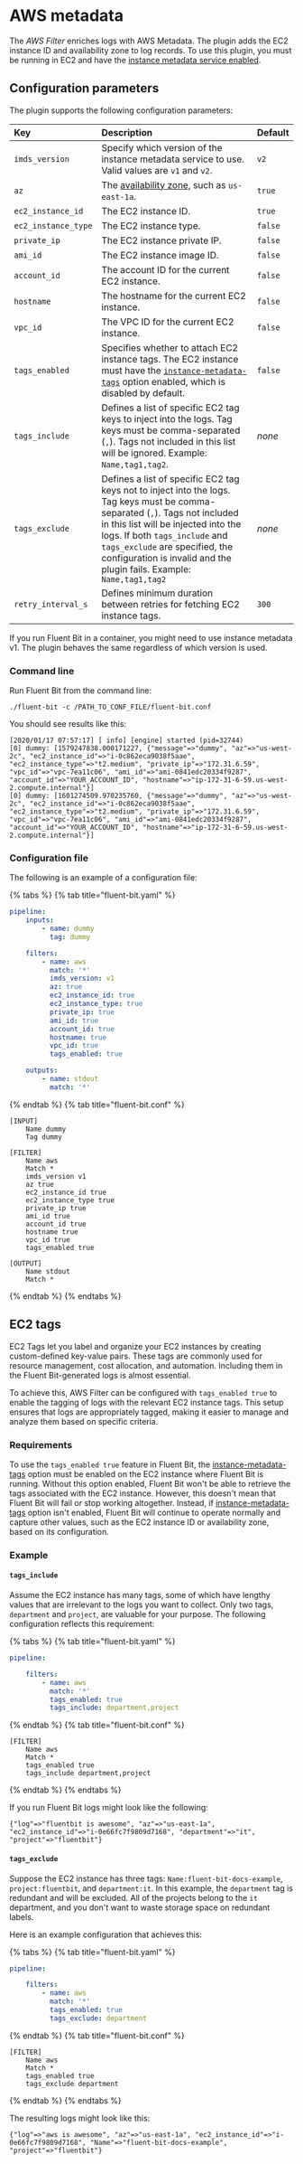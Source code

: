 # AWS metadata

The _AWS Filter_ enriches logs with AWS Metadata. The plugin adds the EC2 instance ID and availability zone to log records. To use this plugin, you must be running in EC2 and have the [instance metadata service enabled](https://docs.aws.amazon.com/AWSEC2/latest/UserGuide/configuring-instance-metadata-service.html).

## Configuration parameters

The plugin supports the following configuration parameters:

| Key | Description | Default |
| :--- | :--- | :--- |
| `imds_version` | Specify which version of the instance metadata service to use. Valid values are `v1` and `v2`. | `v2` |
| `az` | The [availability zone](https://docs.aws.amazon.com/AWSEC2/latest/UserGuide/using-regions-availability-zones.html), such as `us-east-1a`. | `true` |
| `ec2_instance_id` | The EC2 instance ID. | `true` |
| `ec2_instance_type` | The EC2 instance type. | `false` |
| `private_ip` | The EC2 instance private IP. | `false` |
| `ami_id` | The EC2 instance image ID. | `false` |
| `account_id` | The account ID for the current EC2 instance. | `false` |
| `hostname` | The hostname for the current EC2 instance. | `false` |
| `vpc_id` | The VPC ID for the current EC2 instance. | `false` |
| `tags_enabled` | Specifies whether to attach EC2 instance tags. The EC2 instance must have the [`instance-metadata-tags`](https://awscli.amazonaws.com/v2/documentation/api/latest/reference/ec2/modify-instance-metadata-options.html) option enabled, which is disabled by default. | `false` |
| `tags_include` | Defines a list of specific EC2 tag keys to inject into the logs. Tag keys must be comma-separated (`,`). Tags not included in this list will be ignored. Example: `Name,tag1,tag2`. | _none_ |
| `tags_exclude` | Defines a list of specific EC2 tag keys not to inject into the logs. Tag keys must be comma-separated (`,`). Tags not included in this list will be injected into the logs. If both `tags_include` and `tags_exclude` are specified, the configuration is invalid and the plugin fails. Example: `Name,tag1,tag2` | _none_ |
| `retry_interval_s` |Defines minimum duration between retries for fetching EC2 instance tags. | `300` |

If you run Fluent Bit in a container, you might need to use instance metadata v1. The plugin behaves the same regardless of which version is used.

### Command line

Run Fluent Bit from the command line:

```shell
./fluent-bit -c /PATH_TO_CONF_FILE/fluent-bit.conf
```

You should see results like this:

```text
[2020/01/17 07:57:17] [ info] [engine] started (pid=32744)
[0] dummy: [1579247838.000171227, {"message"=>"dummy", "az"=>"us-west-2c", "ec2_instance_id"=>"i-0c862eca9038f5aae", "ec2_instance_type"=>"t2.medium", "private_ip"=>"172.31.6.59", "vpc_id"=>"vpc-7ea11c06", "ami_id"=>"ami-0841edc20334f9287", "account_id"=>"YOUR_ACCOUNT_ID", "hostname"=>"ip-172-31-6-59.us-west-2.compute.internal"}]
[0] dummy: [1601274509.970235760, {"message"=>"dummy", "az"=>"us-west-2c", "ec2_instance_id"=>"i-0c862eca9038f5aae", "ec2_instance_type"=>"t2.medium", "private_ip"=>"172.31.6.59", "vpc_id"=>"vpc-7ea11c06", "ami_id"=>"ami-0841edc20334f9287", "account_id"=>"YOUR_ACCOUNT_ID", "hostname"=>"ip-172-31-6-59.us-west-2.compute.internal"}]
```

### Configuration file

The following is an example of a configuration file:

{% tabs %}
{% tab title="fluent-bit.yaml" %}

```yaml
pipeline:
    inputs:
        - name: dummy
          tag: dummy

    filters:
        - name: aws
          match: '*'
          imds_version: v1
          az: true
          ec2_instance_id: true
          ec2_instance_type: true
          private_ip: true
          ami_id: true
          account_id: true
          hostname: true
          vpc_id: true
          tags_enabled: true

    outputs:
        - name: stdout
          match: '*'
```

{% endtab %}
{% tab title="fluent-bit.conf" %}

```text
[INPUT]
    Name dummy
    Tag dummy

[FILTER]
    Name aws
    Match *
    imds_version v1
    az true
    ec2_instance_id true
    ec2_instance_type true
    private_ip true
    ami_id true
    account_id true
    hostname true
    vpc_id true
    tags_enabled true

[OUTPUT]
    Name stdout
    Match *
```

{% endtab %}
{% endtabs %}

## EC2 tags

EC2 Tags let you label and organize your EC2 instances by creating custom-defined key-value pairs. These tags are commonly used for resource management, cost allocation, and automation. Including them in the Fluent Bit-generated logs is almost essential.

To achieve this, AWS Filter can be configured with `tags_enabled true` to enable the tagging of logs with the relevant EC2 instance tags. This setup ensures that logs are appropriately tagged, making it easier to manage and analyze them based on specific criteria.

### Requirements

To use the `tags_enabled true` feature in Fluent Bit, the [instance-metadata-tags](https://awscli.amazonaws.com/v2/documentation/api/latest/reference/ec2/modify-instance-metadata-options.html) option must be enabled on the EC2 instance where Fluent Bit is running. Without this option enabled, Fluent Bit won't be able to retrieve the tags associated with the EC2 instance. However, this doesn't mean that Fluent Bit will fail or stop working altogether. Instead, if [instance-metadata-tags](https://awscli.amazonaws.com/v2/documentation/api/latest/reference/ec2/modify-instance-metadata-options.html) option isn't enabled, Fluent Bit will continue to operate normally and capture other values, such as the EC2 instance ID or availability zone, based on its configuration.

### Example

#### `tags_include`

Assume the EC2 instance has many tags, some of which have lengthy values that are irrelevant to the logs you want to collect. Only two tags, `department` and `project`, are valuable for your purpose. The following configuration reflects this requirement:

{% tabs %}
{% tab title="fluent-bit.yaml" %}

```yaml
pipeline:

    filters:
        - name: aws
          match: '*'
          tags_enabled: true
          tags_include: department,project
```

{% endtab %}
{% tab title="fluent-bit.conf" %}

```text
[FILTER]
    Name aws
    Match *
    tags_enabled true
    tags_include department,project
```

{% endtab %}
{% endtabs %}

If you run Fluent Bit logs might look like the following:

```text
{"log"=>"fluentbit is awesome", "az"=>"us-east-1a", "ec2_instance_id"=>"i-0e66fc7f9809d7168", "department"=>"it", "project"=>"fluentbit"}
```

#### `tags_exclude`

Suppose the EC2 instance has three tags: `Name:fluent-bit-docs-example`, `project:fluentbit`, and `department:it`. In this example, the `department` tag is redundant and will be excluded. All of the projects belong to the `it` department, and you don't want to waste storage space on redundant labels.

Here is an example configuration that achieves this:

{% tabs %}
{% tab title="fluent-bit.yaml" %}

```yaml
pipeline:

    filters:
        - name: aws
          match: '*'
          tags_enabled: true
          tags_exclude: department
```

{% endtab %}
{% tab title="fluent-bit.conf" %}

```text
[FILTER]
    Name aws
    Match *
    tags_enabled true
    tags_exclude department
```

{% endtab %}
{% endtabs %}

The resulting logs might look like this:

```text
{"log"=>"aws is awesome", "az"=>"us-east-1a", "ec2_instance_id"=>"i-0e66fc7f9809d7168", "Name"=>"fluent-bit-docs-example", "project"=>"fluentbit"}
```
